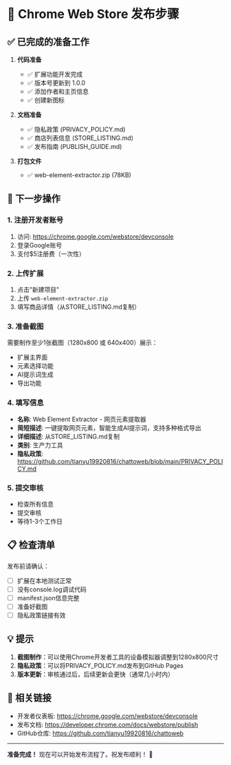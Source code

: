 # 🚀 Chrome Web Store 发布步骤

## ✅ 已完成的准备工作

1. **代码准备**
   - ✅ 扩展功能开发完成
   - ✅ 版本号更新到 1.0.0
   - ✅ 添加作者和主页信息
   - ✅ 创建新图标

2. **文档准备**
   - ✅ 隐私政策 (PRIVACY_POLICY.md)
   - ✅ 商店列表信息 (STORE_LISTING.md)
   - ✅ 发布指南 (PUBLISH_GUIDE.md)

3. **打包文件**
   - ✅ web-element-extractor.zip (78KB)

## 📝 下一步操作

### 1. 注册开发者账号
1. 访问: https://chrome.google.com/webstore/devconsole
2. 登录Google账号
3. 支付$5注册费（一次性）

### 2. 上传扩展
1. 点击"新建项目"
2. 上传 `web-element-extractor.zip`
3. 填写商品详情（从STORE_LISTING.md复制）

### 3. 准备截图
需要制作至少1张截图（1280x800 或 640x400）展示：
- 扩展主界面
- 元素选择功能
- AI提示词生成
- 导出功能

### 4. 填写信息
- **名称**: Web Element Extractor - 网页元素提取器
- **简短描述**: 一键提取网页元素，智能生成AI提示词，支持多种格式导出
- **详细描述**: 从STORE_LISTING.md复制
- **类别**: 生产力工具
- **隐私政策**: https://github.com/tianyu19920816/chattoweb/blob/main/PRIVACY_POLICY.md

### 5. 提交审核
- 检查所有信息
- 提交审核
- 等待1-3个工作日

## 📋 检查清单

发布前请确认：
- [ ] 扩展在本地测试正常
- [ ] 没有console.log调试代码
- [ ] manifest.json信息完整
- [ ] 准备好截图
- [ ] 隐私政策链接有效

## 💡 提示

1. **截图制作**：可以使用Chrome开发者工具的设备模拟器调整到1280x800尺寸
2. **隐私政策**：可以将PRIVACY_POLICY.md发布到GitHub Pages
3. **版本更新**：审核通过后，后续更新会更快（通常几小时内）

## 🔗 相关链接

- 开发者仪表板: https://chrome.google.com/webstore/devconsole
- 发布文档: https://developer.chrome.com/docs/webstore/publish
- GitHub仓库: https://github.com/tianyu19920816/chattoweb

---

**准备完成！** 现在可以开始发布流程了。祝发布顺利！ 🎉